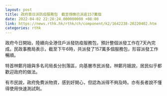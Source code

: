 ```yaml
---
layout: post
title: 政府首日派防疫服務包　截至傍晚已派逾157萬個
date: 2022-04-02 22:28:24.000000000 +08:00
link: https://news.rthk.hk/rthk/ch/component/k2/1642238-20220402.htm
categories: rthk
---
```


政府今日開始，陸續向全港住戶派發防疫服務包，預計整個派發工作在7天內完成。民政事務局表示，截至下午6時，共派發了157萬多個服務包，形容派發工作暢順。

特首林鄭月娥與多名司局長分別落區，向基層市民派發。林鄭月娥說，居民似乎都歡迎政府的做法。

有市民說，政府免費派物資，感到好開心，但認為派得不夠及時。亦有長者說不懂得使用快速測試劑。
